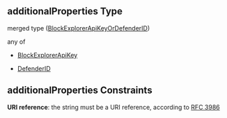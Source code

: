 ## additionalProperties Type

merged type ([BlockExplorerApiKeyOrDefenderID](definitions-definitions-blockexplorerapikeyordefenderid.md))

any of

*   [BlockExplorerApiKey](definitions-definitions-blockexplorerapikey.md "check type definition")

*   [DefenderID](definitions-definitions-defenderid.md "check type definition")

## additionalProperties Constraints

**URI reference**: the string must be a URI reference, according to [RFC 3986](https://tools.ietf.org/html/rfc3986 "check the specification")
